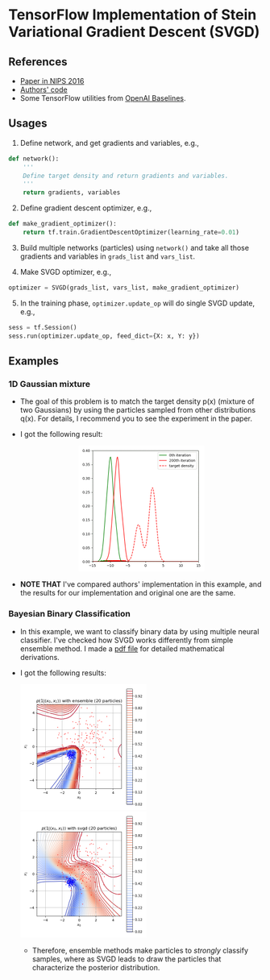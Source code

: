 # TensorFlow Implementation of Stein Variational Gradient Descent (SVGD)

## References
-   [Paper in NIPS 2016](https://arxiv.org/abs/1608.04471)
-   [Authors' code](https://github.com/DartML/Stein-Variational-Gradient-Descent)
-   Some TensorFlow utilities from [OpenAI Baselines](https://github.com/openai/baselines).

## Usages
1. Define network, and get gradients and variables, e.g.,
```python
def network():
    '''
    Define target density and return gradients and variables. 
    '''
    return gradients, variables
```

2. Define gradient descent optimizer, e.g.,
```python
def make_gradient_optimizer():
    return tf.train.GradientDescentOptimizer(learning_rate=0.01)
```

3. Build multiple networks (particles) using `network()` and 
    take all those gradients and variables in `grads_list` and `vars_list`.
    
4. Make SVGD optimizer, e.g., 
```python
optimizer = SVGD(grads_list, vars_list, make_gradient_optimizer)
```

5. In the training phase, `optimizer.update_op` will do single SVGD update, e.g.,
```python
sess = tf.Session()
sess.run(optimizer.update_op, feed_dict={X: x, Y: y})
```


## Examples
### 1D Gaussian mixture
-   The goal of this problem is to match the target density p(x)
    (mixture of two Gaussians)
    by using the particles sampled from other distributions q(x).
    For details, I recommend you to see the experiment in the paper. 
    
-   I got the following result:

    <p float="left" align="center">
      <img src="/results/1_gaussian_mixture/gmm_result.gif" width="250" />
    </p>
    
-   **NOTE THAT** I've compared authors' implementation in this example, 
    and the results for our implementation and original one are the same.
 

### Bayesian Binary Classification
-   In this example, we want to classify binary data by using multiple neural classifier. 
    I've checked how SVGD works differently from simple ensemble method.
    I made a [pdf file](./bayesian_classification.pdf) for detailed mathematical derivations. 

-   I got the following results:

    <p float="left">
      <img src="/results/2_bayesian_classification/predictive_ensemble_20.png" width="250" />
      <img src="/results/2_bayesian_classification/predictive_svgd_20.png" width="250" />
    </p>

    -   Therefore, ensemble methods make particles to *strongly* classify samples,
        where as SVGD leads to draw the particles that characterize the posterior distribution.

